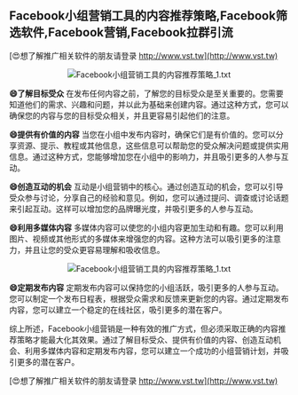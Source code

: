 ## **Facebook小组营销工具的内容推荐策略,Facebook筛选软件,Facebook营销,Facebook拉群引流**

[😍想了解推广相关软件的朋友请登录 http://www.vst.tw](http://www.vst.tw)

 <center><img src="https://vst.tw/MP4/tuiguang/png/7.png" alt="Facebook小组营销工具的内容推荐策略_1.txt"></center>

**😄了解目标受众**
在发布任何内容之前，了解您的目标受众是至关重要的。您需要知道他们的需求、兴趣和问题，并以此为基础来创建内容。通过这种方式，您可以确保您的内容与您的目标受众相关，并且更容易引起他们的注意。

**😄提供有价值的内容**
当您在小组中发布内容时，确保它们是有价值的。您可以分享资源、提示、教程或其他信息，这些信息可以帮助您的受众解决问题或提供实用信息。通过这种方式，您能够增加您在小组中的影响力，并且吸引更多的人参与互动。

**😄创造互动的机会**
互动是小组营销中的核心。通过创造互动的机会，您可以引导受众参与讨论，分享自己的经验和意见。例如，您可以通过提问、调查或讨论话题来引起互动。这样可以增加您的品牌曝光度，并吸引更多的人参与互动。

**😄利用多媒体内容**
多媒体内容可以使您的小组内容更加生动和有趣。您可以利用图片、视频或其他形式的多媒体来增强您的内容。这种方法可以吸引更多的注意力，并且让您的受众更容易理解和吸收信息。

 <center><img src="https://vst.tw/MP4/tuiguang/png/7.png" alt="Facebook小组营销工具的内容推荐策略_1.txt"></center>

**😄定期发布内容**
定期发布内容可以保持您的小组活跃，吸引更多的人参与互动。您可以制定一个发布日程表，根据受众需求和反馈来更新您的内容。通过定期发布内容，您可以建立一个稳定的在线社区，吸引更多的潜在客户。

综上所述，Facebook小组营销是一种有效的推广方式，但必须采取正确的内容推荐策略才能最大化其效果。通过了解目标受众、提供有价值的内容、创造互动机会、利用多媒体内容和定期发布内容，您可以建立一个成功的小组营销计划，并吸引更多的潜在客户。

[😍想了解推广相关软件的朋友请登录 http://www.vst.tw](http://www.vst.tw)



